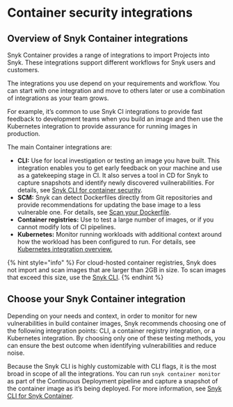 # Container security integrations

## Overview of Snyk Container integrations

Snyk Container provides a range of integrations to import Projects into Snyk. These integrations support different workflows for Snyk users and customers.

The integrations you use depend on your requirements and workflow. You can start with one integration and move to others later or use a combination of integrations as your team grows.

For example, it’s common to use Snyk CI integrations to provide fast feedback to development teams when you build an image and then use the Kubernetes integration to provide assurance for running images in production.

The main Container integrations are:

* **CLI:** Use for local investigation or testing an image you have built. This integration enables you to get early feedback on your machine and use as a gatekeeping stage in CI. It also serves a tool in CD for Snyk to capture snapshots and identify newly discovered vuilnerabilities. For details, see [Snyk CLI for container security](../../../snyk-cli/scan-and-maintain-projects-using-the-cli/snyk-cli-for-snyk-container/).
* **SCM:** Snyk can detect Dockerfiles directly from Git repositories and provide recommendations for updating the base image to a less vulnerable one. For details, see [Scan your Dockerfile](../../../scan-with-snyk/snyk-container/scan-your-dockerfile/).
* **Container registries:** Use to test a large number of images, or if you cannot modify lots of CI pipelines.
* **Kubernetes:** Monitor running workloads with additional context around how the workload has been configured to run. For details, see [Kubernetes integration overview.](../../../scan-with-snyk/snyk-container/integrate-with-kubernetes/overview-of-the-kubernetes-integration/)

{% hint style="info" %}
For cloud-hosted container registries, Snyk does not import and scan images that are larger than 2GB in size. To scan images that exceed this size, use the [Snyk CLI](../../../snyk-cli/scan-and-maintain-projects-using-the-cli/snyk-cli-for-snyk-container/).
{% endhint %}

## Choose your Snyk Container integration&#x20;

Depending on your needs and context, in order to monitor for new vulnerabilities in build container images, Snyk recommends choosing one of the following integration points: CLI, a container registry integration, or a Kubernetes integration. By choosing only one of these testing methods, you can ensure the best outcome when identifying vulnerabilities and reduce noise.

Because the Snyk CLI is highly customizable with CLI flags, it is the most broad in scope of all the integrations. You can run `snyk container monitor` as part of the Continuous Deployment pipeline and capture a snapshot of the container image as it’s being deployed. For more information, see [Snyk CLI for Snyk Container](../../../snyk-cli/scan-and-maintain-projects-using-the-cli/snyk-cli-for-snyk-container/).
